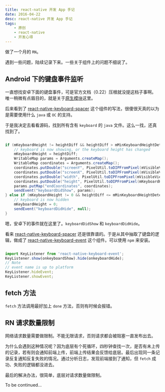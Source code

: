 ```yaml
---
title: react-native 开发 App 手记
date: 2016-04-22
desc: react-native 开发 App 手记
tags: 
    - 原创
    - react-native
    - 开发心得
---
```


做了一个月的 `RN`。

遇到一些问题，陆续记录下来。一些关于组件上的问题不细说了。

## Android 下的键盘事件监听

一直想找安卓下面的键盘事件，可是官方文档（0.22）压根就没提这档子事啊。唯一稍微有点眉目的，就是关于[原生模块](http://reactnative.cn/docs/0.22/native-modules-android.html#%E5%8F%91%E9%80%81%E4%BA%8B%E4%BB%B6%E5%88%B0javascript)这里。

后来看到了 [react-native-keyboard-spacer](https://github.com/Andr3wHur5t/react-native-keyboard-spacer/blob/master/KeyboardSpacer.js)  这个组件的写法，很傻很天真的以为是需要使用什么 `java` 或 `OC` 的支持。


于是我决定去看看源码，找到所有含有 `keyboard` 的 `java` 文件。这么一找，还真找到了。

```java

if (mKeyboardHeight != heightDiff && heightDiff > mMinKeyboardHeightDetected) {
    // keyboard is now showing, or the keyboard height has changed
    mKeyboardHeight = heightDiff;
    WritableMap params = Arguments.createMap();
    WritableMap coordinates = Arguments.createMap();
    coordinates.putDouble("screenY", PixelUtil.toDIPFromPixel(mVisibleViewArea.bottom));
    coordinates.putDouble("screenX", PixelUtil.toDIPFromPixel(mVisibleViewArea.left));
    coordinates.putDouble("width", PixelUtil.toDIPFromPixel(mVisibleViewArea.width()));
    coordinates.putDouble("height", PixelUtil.toDIPFromPixel(mKeyboardHeight));
    params.putMap("endCoordinates", coordinates);
    sendEvent("keyboardDidShow", params);
} else if (mKeyboardHeight != 0 && heightDiff <= mMinKeyboardHeightDetected) {
    // keyboard is now hidden
    mKeyboardHeight = 0;
    sendEvent("keyboardDidHide", null);
}

```

嗯，安卓下的事件就在这里了。`keyboardDidShow` 和 `keyboardDidHide`。

看来 [react-native-keyboard-spacer](https://github.com/Andr3wHur5t/react-native-keyboard-spacer/blob/master/KeyboardSpacer.js)  还是很靠谱的。于是从其中抽取了键盘的逻辑，做成了 [react-native-keyboard-event](https://github.com/AngusFu/react-native-keyboard-event) 这个组件。可以使用 `npm` 来安装。

```javascript

import KeyListener from 'react-native-keyboard-event';
KeyListener.show(onkeyboardShow).hide(onkeyboardHide);
// Note
// event name is up to platform
KeyListener.hideEvent;
KeyListener.showEvent;

```

## fetch 方法

`fetch` 方法调用最好加上 `done` 方法，否则有时候会报错。

## RN 请求数量限制

网络请求数量需要做限制。不能无限请求，否则请求都会被阻塞一直发布出去。

为什么会遇到这种情况呢？因为底层有个死循环，四秒钟查找一次，是否有未上传的记录，若有则会通知前端上传，前端上传结果会反馈给底层。最后出现同一条记录反复通知反复失败的情况。通过分析日志，发现前端接到了通知，但 `fetch` 成功、失败的逻辑都没进去。

最后的解决办法，很简单，底层对请求数量做限制。


To be continued...



